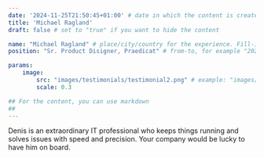 ```yaml
---
date: '2024-11-25T21:50:45+01:00' # date in which the content is created - defaults to "today"
title: 'Michael Ragland'
draft: false # set to "true" if you want to hide the content 

name: "Michael Ragland" # place/city/country for the experience. Fill-in.
position: "Sr. Product Disigner, Praedicat" # from-to, for example "2022-2024". Fill-in.

params:
    image:
        src: "images/testimonials/testimonial2.png" # example: "images/clients/asgardia.png"
        scale: 0.3

## For the content, you can use markdown
##
---
```


Denis is an extraordinary IT professional who keeps things running and solves issues with speed and precision. Your company would be lucky to have him on board.
